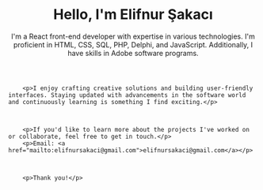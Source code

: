 <!DOCTYPE html>
<!DOCTYPE html>
<html lang="en">
<head>
  <meta charset="UTF-8">
  <meta name="viewport" content="width=device-width, initial-scale=1.0">
  
</head>
<body>
   <!DOCTYPE html>
<html lang="en">

<head>
    <meta charset="UTF-8">
    <meta name="viewport" content="width=device-width, initial-scale=1.0">
    <title>Elifnur Şakacı - React Front-End Developer</title>
</head>

<body>
    <header>
        <h1>Hello, I'm Elifnur Şakacı</h1>
        <p>I'm a React front-end developer with expertise in various technologies. I'm proficient in HTML, CSS, SQL, PHP, Delphi, and JavaScript. Additionally, I have skills in Adobe software programs.</p>
    </header>

 
        <p>I enjoy crafting creative solutions and building user-friendly interfaces. Staying updated with advancements in the software world and continuously learning is something I find exciting.</p>
   

    
        <p>If you'd like to learn more about the projects I've worked on or collaborate, feel free to get in touch.</p>
        <p>Email: <a href="mailto:elifnursakaci@gmail.com">elifnursakaci@gmail.com</a></p>
    

    
        <p>Thank you!</p>
   
</body>

</html>

   
</body>
</html>

